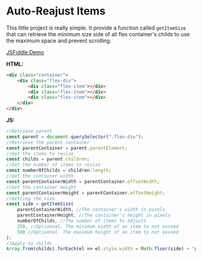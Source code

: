 # Auto-Reajust Items

This little project is really simple. It provide a function called `getItemSize` that can retrieve the minimum size side of all flex container's childs to use the maximum space and prevent scrolling.

[JSFiddle Demo](https://jsfiddle.net/czdjmf3s/5/)

**HTML:**
```html
<div class="container">
    <div class="flex-div">
        <div class="flex-item"></div>
        <div class="flex-item"></div>
        <div class="flex-item"></div>
    </div>
</div>
```
**JS:**
```js
//Retrieve parent
const parent = document.querySelector(".flex-div");
//Retrieve the parent container
const parentContainer = parent.parentElement;
//Get the items to resize
const childs = parent.children;
//Get the number of items to resize
const numberOfChilds = children.length;
//Get the container width
const parentContainerWidth = parentContainer.offsetWidth;
//Get the container height
const parentContainerHeight = parentContainer.offsetHeight;
//Getting the size
const side = getItemSize(
    parentContainerWidth, //The container's width in pixels
    parentContainerHeight, //The container's height in pixels
    numberOfChilds, //The number of items to adjusts
    250, //Optionnal. The minimum width of an item to not exceed
    500 //Optionnal. The maximum height of an item to not exceed
);
//Apply to childs
Array.from(childs).forEach(el => el.style.width = Math.floor(side) + "px");
```